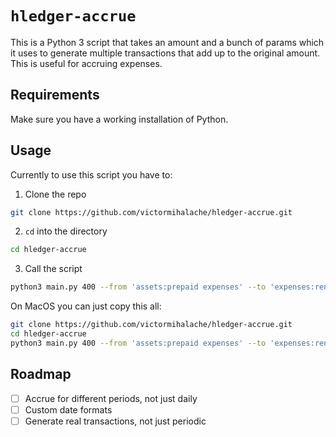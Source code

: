 # `hledger-accrue`

This is a Python 3 script that takes an amount and a bunch of params which it uses to generate multiple transactions that add up to the original amount. This is useful for accruing expenses.

## Requirements

Make sure you have a working installation of Python.

## Usage

Currently to use this script you have to:

1. Clone the repo

```sh
git clone https://github.com/victormihalache/hledger-accrue.git
```

2. `cd` into the directory

```sh
cd hledger-accrue
```

3. Call the script

```sh
python3 main.py 400 --from 'assets:prepaid expenses' --to 'expenses:rent' --start 2024-01-01 --end 2024-02-01 -c USD
```

On MacOS you can just copy this all:

```sh
git clone https://github.com/victormihalache/hledger-accrue.git
cd hledger-accrue
python3 main.py 400 --from 'assets:prepaid expenses' --to 'expenses:rent' --start 2024-01-01 --end 2024-02-01 -c USD | pbcopy
```

## Roadmap

- [ ] Accrue for different periods, not just daily
- [ ] Custom date formats
- [ ] Generate real transactions, not just periodic
